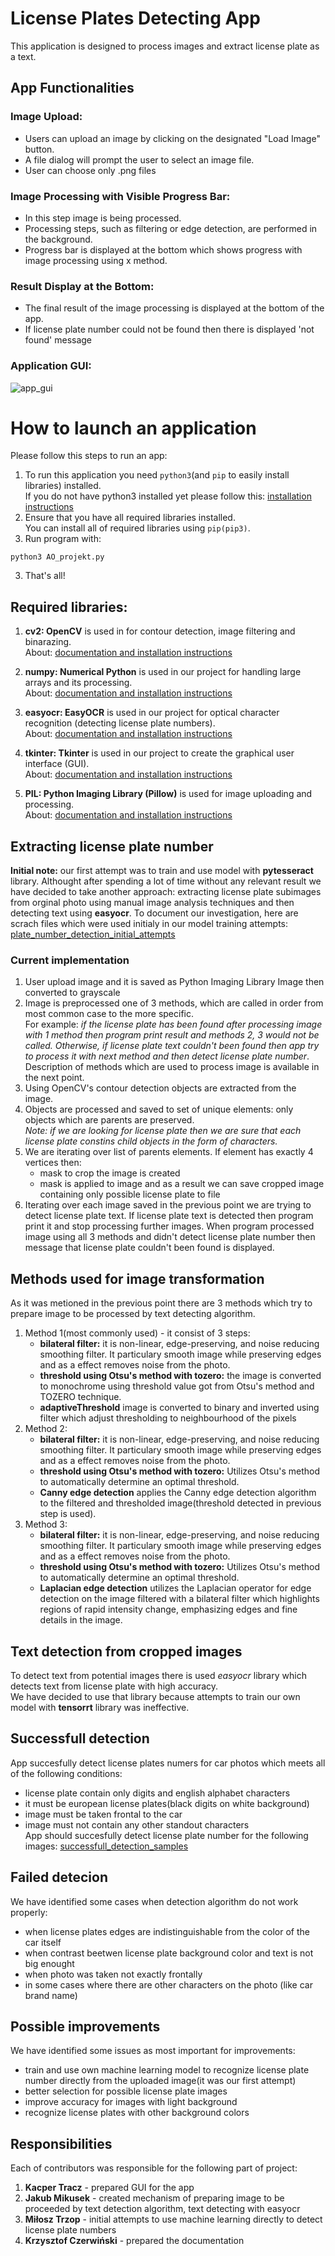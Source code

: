 # License Plates Detecting App

This application is designed to process images and extract license plate as a text.

## App Functionalities

### Image Upload:
  - Users can upload an image by clicking on the designated "Load Image" button.
  - A file dialog will prompt the user to select an image file.
  - User can choose only .png files

### Image Processing with Visible Progress Bar:
  - In this step image is being processed. 
  - Processing steps, such as filtering or edge detection, are performed in the background. 
  - Progress bar is displayed at the bottom which shows progress with image processing using x method.

### Result Display at the Bottom:
  - The final result of the image processing is displayed at the bottom of the app.
  - If license plate number could not be found then there is displayed 'not found' message

### Application GUI:
![app_gui](./docs/license_place_recognition_app_screen.png)

# How to launch an application
Please follow this steps to run an app:
1. To run this application you need `python3`(and `pip` to easily install libraries) installed.  
If you do not have python3 installed yet please follow this: <a href="https://wiki.python.org/moin/BeginnersGuide/Download" target="_blank">installation instructions</a>
2. Ensure that you have all required libraries installed.  
You can install all of required libraries using `pip(pip3)`.
3. Run program with:
```
python3 AO_projekt.py
```
3. That's all!

## Required libraries:
1. **cv2: OpenCV** is used in for contour detection, image filtering and binarazing.  
About: <a href="https://opencv.org/releases/" target="_blank">documentation and installation instructions</a>

2. **numpy: Numerical Python** is used in our project for handling large arrays and its processing.  
About: <a href="https://numpy.org/" target="_blank">documentation and installation instructions</a>

3. **easyocr: EasyOCR** is used in our project for optical character recognition (detecting license plate numbers).  
About: <a href="https://pypi.org/project/easyocr/" target="_blank">documentation and installation instructions</a>

4. **tkinter: Tkinter** is used in our project to create the graphical user interface (GUI).  
About: <a href="https://docs.python.org/3/library/tkinter.html" target="_blank">documentation and installation instructions</a>
5. **PIL: Python Imaging Library (Pillow)** is used for image uploading and processing.  
About: <a href="https://pypi.org/project/pillow/" target="_blank">documentation and installation instructions</a>


## Extracting license plate number
**Initial note:** our first attempt was to train and use model with **pytesseract** library. Althought after spending a lot of time without any relevant result we have decided to take another approach: extracting license plate subimages from orginal photo using manual image analysis techniques and then detecting text using **easyocr**. 
To document our investigation, here are scrach files which were used initialy in our model training attempts: [plate_number_detection_initial_attempts](./docs/plate_number_detection_initial_attempts/)

### Current implementation
 1. User upload image and it is saved as Python Imaging Library Image then converted to grayscale
 2. Image is preprocessed one of 3 methods, which are called in order from most common case to the more specific.  
 For example: *if the license plate has been found after processing image with 1 method then program print result and methods 2, 3 would not be called. Otherwise, if license plate text couldn't been found then app try to process it with next method and then detect license plate number*.  
 Description of methods which are used to process image is available in the next point.
 3. Using OpenCV's contour detection objects are extracted from the image. 
 4. Objects are processed and saved to set of unique elements: only objects which are parents are preserved.  
 *Note: if we are looking for license plate then we are sure that each license plate constins child objects in the form of  characters.* 
 5. We are iterating over list of parents elements. If element has exactly 4 vertices then:
    - mask to crop the image is created
    - mask is applied to image and as a result we can save cropped image containing only possible license plate to file
 6. Iterating over each image saved in the previous point we are trying to detect license plate text. If license plate text is detected then program print it and stop processing further images.
 When program processed image using all 3 methods and didn't detect license plate number then message that license plate couldn't been found is displayed.

## Methods used for image transformation
As it was metioned in the previous point there are 3 methods which try to prepare image to be processed by text detecting algorithm.
1. Method 1(most commonly used) - it consist of 3 steps:
    - **bilateral filter:** it is non-linear, edge-preserving, and noise reducing smoothing filter. It particulary smooth image while preserving edges and as a effect removes noise from the photo.
    - **threshold using Otsu's method with tozero:** the image is converted to monochrome using threshold value got from Otsu's method and TOZERO technique.
    - **adaptiveThreshold** image is converted to binary and inverted using filter which adjust thresholding to neighbourhood of the pixels
2. Method 2:
    - **bilateral filter:** it is non-linear, edge-preserving, and noise reducing smoothing filter. It particulary smooth image while preserving edges and as a effect removes noise from the photo.
    - **threshold using Otsu's method with tozero:** Utilizes Otsu's method to automatically determine an optimal threshold.
    - **Canny edge detection** applies the Canny edge detection algorithm to the filtered and thresholded image(threshold detected in previous step is used).
2. Method 3:
    - **bilateral filter:** it is non-linear, edge-preserving, and noise reducing smoothing filter. It particulary smooth image while preserving edges and as a effect removes noise from the photo.
    - **threshold using Otsu's method with tozero:** Utilizes Otsu's method to automatically determine an optimal threshold.
    - **Laplacian edge detection** utilizes the Laplacian operator for edge detection on the image filtered with a bilateral filter which highlights regions of rapid intensity change, emphasizing edges and fine details in the image.

## Text detection from cropped images
To detect text from potential images there is used *easyocr* library which detects text from license plate with high accuracy.   
We have decided to use that library because attempts to train our own model with **tensorrt** library was ineffective.

## Successfull detection 
App succesfully detect license plates numers for car photos which meets all of the following conditions:
 - license plate contain only digits and english alphabet characters
 - it must be european license plates(black digits on white background)
 - image must be taken frontal to the car
 - image must not contain any other standout characters  
 App should succesfully detect license plate number for the following images: [successfull_detection_samples](./images/successfull_detection_samples/) 
 ## Failed detecion
 We have identified some cases when detection algorithm do not work properly: 
 - when license plates edges are indistinguishable from the color of the car itself
 - when contrast beetwen license plate background color and text is not big enought
 - when photo was taken not exactly frontally
 - in some cases where there are other characters on the photo (like car brand name)

 ## Possible improvements
We have identified some issues as most important for improvements:
- train and use own machine learning model to recognize license plate number directly from the uploaded image(it was our first attempt) 
- better selection for possible license plate images
- improve accuracy for images with light background
- recognize license plates with other background colors

 ## Responsibilities
 Each of contributors was responsible for the following part of project:
 1. **Kacper Tracz** - prepared GUI for the app
 2. **Jakub Mikusek** - created mechanism of preparing image to be proceeded by text detection algorithm, text detecting with easyocr
 3. **Miłosz Trzop** - initial attempts to use machine learning directly to detect license plate numbers
 4. **Krzysztof Czerwiński** - prepared the documentation

 ## 
